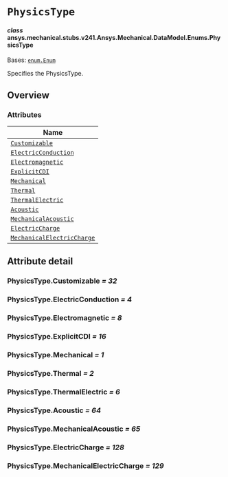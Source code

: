 <!-- vale off -->

<a id="physicstype"></a>

# `PhysicsType`

<a id="ansys.mechanical.stubs.v241.Ansys.Mechanical.DataModel.Enums.PhysicsType"></a>

#### *class* ansys.mechanical.stubs.v241.Ansys.Mechanical.DataModel.Enums.PhysicsType

Bases: [`enum.Enum`](https://docs.python.org/3/library/enum.html#enum.Enum)

Specifies the PhysicsType.

<!-- !! processed by numpydoc !! -->

<a id="overview"></a>

## Overview

### Attributes

| Name |
| --------------------------------------------------------------------- |
| [`Customizable`](#PhysicsType.Customizable) |
| [`ElectricConduction`](#PhysicsType.ElectricConduction) |
| [`Electromagnetic`](#PhysicsType.Electromagnetic) |
| [`ExplicitCDI`](#PhysicsType.ExplicitCDI) |
| [`Mechanical`](#PhysicsType.Mechanical) |
| [`Thermal`](#PhysicsType.Thermal) |
| [`ThermalElectric`](#PhysicsType.ThermalElectric) |
| [`Acoustic`](#PhysicsType.Acoustic) |
| [`MechanicalAcoustic`](#PhysicsType.MechanicalAcoustic) |
| [`ElectricCharge`](#PhysicsType.ElectricCharge) |
| [`MechanicalElectricCharge`](#PhysicsType.MechanicalElectricCharge) |

<a id="attribute-detail"></a>

## Attribute detail

<a id="PhysicsType.Customizable"></a>

### PhysicsType.Customizable *= 32*

<a id="PhysicsType.ElectricConduction"></a>

### PhysicsType.ElectricConduction *= 4*

<a id="PhysicsType.Electromagnetic"></a>

### PhysicsType.Electromagnetic *= 8*

<a id="PhysicsType.ExplicitCDI"></a>

### PhysicsType.ExplicitCDI *= 16*

<a id="PhysicsType.Mechanical"></a>

### PhysicsType.Mechanical *= 1*

<a id="PhysicsType.Thermal"></a>

### PhysicsType.Thermal *= 2*

<a id="PhysicsType.ThermalElectric"></a>

### PhysicsType.ThermalElectric *= 6*

<a id="PhysicsType.Acoustic"></a>

### PhysicsType.Acoustic *= 64*

<a id="PhysicsType.MechanicalAcoustic"></a>

### PhysicsType.MechanicalAcoustic *= 65*

<a id="PhysicsType.ElectricCharge"></a>

### PhysicsType.ElectricCharge *= 128*

<a id="PhysicsType.MechanicalElectricCharge"></a>

### PhysicsType.MechanicalElectricCharge *= 129*

<!-- vale on -->
